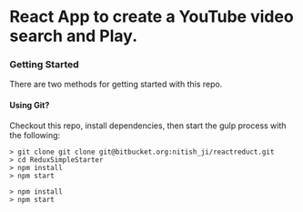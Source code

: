 # React App to create a YouTube video search and Play.

### Getting Started

There are two methods for getting started with this repo.

#### Using Git?
Checkout this repo, install dependencies, then start the gulp process with the following:

```
> git clone git clone git@bitbucket.org:nitish_ji/reactreduct.git
> cd ReduxSimpleStarter
> npm install
> npm start
```

```
> npm install
> npm start
```
